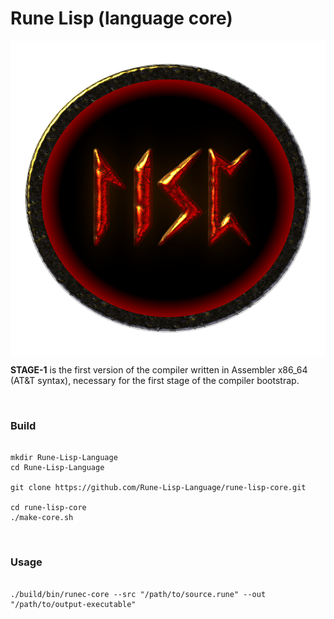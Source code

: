 # Rune Lisp (language core)

<img src="img/rune-lisp.png" alt="Rune Lisp" align="center">

**STAGE-1** is the first version of the compiler written in Assembler x86_64 (AT&T syntax), necessary for the first stage of the compiler bootstrap.

<br>

### Build

```shell

mkdir Rune-Lisp-Language
cd Rune-Lisp-Language

git clone https://github.com/Rune-Lisp-Language/rune-lisp-core.git

cd rune-lisp-core
./make-core.sh

```

<br>

### Usage

```shell

./build/bin/runec-core --src "/path/to/source.rune" --out "/path/to/output-executable"

```
